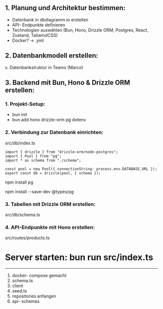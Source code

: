 ## 1. Planung und Architektur bestimmen:

- Datenbank in dbdiagramm.io erstellen
- API- Endpunkte definieren
- Technologien auswählen (Bun, Hono, Drizzle ORM, Postgres, React, Zustand, TailwindCSS)
- Docker? -> .yml

## 2. Datenbankmodell erstellen:

s. Datenbankstruktur in Teams (Marco)

## 3. Backend mit Bun, Hono & Drizzle ORM erstellen:

### 1. Projekt-Setup:

- bun init
- bun add hono drizzle-orm pg dotenv

### 2. Verbindung zur Datenbank einrichten:

src/db/index.ts

```
import { drizzle } from "drizzle-orm/node-postgres";
import { Pool } from "pg";
import * as schema from "./schema";

const pool = new Pool({ connectionString: process.env.DATABASE_URL });
export const db = drizzle(pool, { schema });
```

npm install pg

npm install --save-dev @types/pg

### 3. Tabellen mit Drizzle ORM erstellen:

src/db/schema.ts

### 4. API-Endpunkte mit Hono erstellen:

src/routes/products.ts

# Server starten: bun run src/index.ts

---

1. docker- compose gemacht
2. schema.ts
3. client
4. seed.ts
5. repositories anfangen
6. api- schemas
